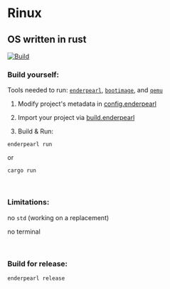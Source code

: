 <!-- 
MIT License

Copyright (c) 2022 AtomicGamer9523

Permission is hereby granted, free of charge, to any person obtaining a copy
of this software and associated documentation files (the "Software"), to deal
in the Software without restriction, including without limitation the rights
to use, copy, modify, merge, publish, distribute, sublicense, and/or sell
copies of the Software, and to permit persons to whom the Software is
furnished to do so, subject to the following conditions:

The above copyright notice and this permission notice shall be included in all
copies or substantial portions of the Software.

THE SOFTWARE IS PROVIDED "AS IS", WITHOUT WARRANTY OF ANY KIND, EXPRESS OR
IMPLIED, INCLUDING BUT NOT LIMITED TO THE WARRANTIES OF MERCHANTABILITY,
FITNESS FOR A PARTICULAR PURPOSE AND NONINFRINGEMENT. IN NO EVENT SHALL THE
AUTHORS OR COPYRIGHT HOLDERS BE LIABLE FOR ANY CLAIM, DAMAGES OR OTHER
LIABILITY, WHETHER IN AN ACTION OF CONTRACT, TORT OR OTHERWISE, ARISING FROM,
OUT OF OR IN CONNECTION WITH THE SOFTWARE OR THE USE OR OTHER DEALINGS IN THE
SOFTWARE.
-->

# Rinux

## OS written in rust

[![Build](https://github.com/AtomicGamer9523/rinux/actions/workflows/code.yml/badge.svg)](https://github.com/AtomicGamer9523/rinux/actions/workflows/code.yml)

### Build yourself:

Tools needed to run: [`enderpearl`](./doc/enderpearl.md), [`bootimage`](https://github.com/rust-osdev/bootimage), and [`qemu`](https://qemu.org)

1. Modify project's metadata in [config.enderpearl](./config.enderpearl)

2. Import your project via [build.enderpearl](./build.enderpearl)

3. Build & Run:

```shell
enderpearl run
```

or

```shell
cargo run
```

<br>

### Limitations:

no `std` (working on a replacement)

no terminal

<br>

### Build for release:

```shell
enderpearl release
```
